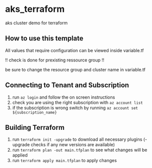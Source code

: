 # aks_terraform
aks cluster demo for terraform

## How to use this template
All values that require configuration can be viewed inside variable.tf

!! check is done for prexisting ressource group !!

be sure to change the resource group and cluster name in variable.tf

## Connecting to Tenant and Subscription
1. run ```az login``` and follow the on screen instructions
2. check you are using the right subscription with ```az account list```
3. if the subscription is wrong switch by running ```az account set ${subscription_name}```

## Building Terraform
1. run ```terraform init -upgrade``` to download all necessary plugins (-upgrade checks if any new versions are available)
2. run ```terraform plan -out main.tfplan``` to see what changes will be applied
3. run ```terraform apply main.tfplan``` to apply changes